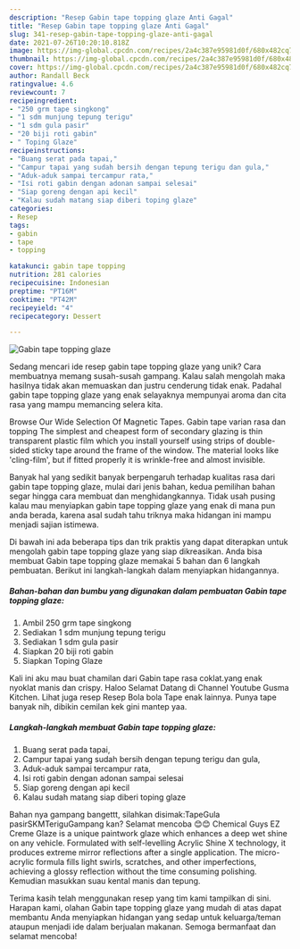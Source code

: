 ```yaml
---
description: "Resep Gabin tape topping glaze Anti Gagal"
title: "Resep Gabin tape topping glaze Anti Gagal"
slug: 341-resep-gabin-tape-topping-glaze-anti-gagal
date: 2021-07-26T10:20:10.818Z
image: https://img-global.cpcdn.com/recipes/2a4c387e95981d0f/680x482cq70/gabin-tape-topping-glaze-foto-resep-utama.jpg
thumbnail: https://img-global.cpcdn.com/recipes/2a4c387e95981d0f/680x482cq70/gabin-tape-topping-glaze-foto-resep-utama.jpg
cover: https://img-global.cpcdn.com/recipes/2a4c387e95981d0f/680x482cq70/gabin-tape-topping-glaze-foto-resep-utama.jpg
author: Randall Beck
ratingvalue: 4.6
reviewcount: 7
recipeingredient:
- "250 grm tape singkong"
- "1 sdm munjung tepung terigu"
- "1 sdm gula pasir"
- "20 biji roti gabin"
- " Toping Glaze"
recipeinstructions:
- "Buang serat pada tapai,"
- "Campur tapai yang sudah bersih dengan tepung terigu dan gula,"
- "Aduk-aduk sampai tercampur rata,"
- "Isi roti gabin dengan adonan sampai selesai"
- "Siap goreng dengan api kecil"
- "Kalau sudah matang siap diberi toping glaze"
categories:
- Resep
tags:
- gabin
- tape
- topping

katakunci: gabin tape topping 
nutrition: 281 calories
recipecuisine: Indonesian
preptime: "PT16M"
cooktime: "PT42M"
recipeyield: "4"
recipecategory: Dessert

---
```



![Gabin tape topping glaze](https://img-global.cpcdn.com/recipes/2a4c387e95981d0f/680x482cq70/gabin-tape-topping-glaze-foto-resep-utama.jpg)

Sedang mencari ide resep gabin tape topping glaze yang unik? Cara membuatnya memang susah-susah gampang. Kalau salah mengolah maka hasilnya tidak akan memuaskan dan justru cenderung tidak enak. Padahal gabin tape topping glaze yang enak selayaknya mempunyai aroma dan cita rasa yang mampu memancing selera kita.

Browse Our Wide Selection Of Magnetic Tapes. Gabin tape varian rasa dan topping The simplest and cheapest form of secondary glazing is thin transparent plastic film which you install yourself using strips of double-sided sticky tape around the frame of the window. The material looks like &#39;cling-film&#39;, but if fitted properly it is wrinkle-free and almost invisible.

Banyak hal yang sedikit banyak berpengaruh terhadap kualitas rasa dari gabin tape topping glaze, mulai dari jenis bahan, kedua pemilihan bahan segar hingga cara membuat dan menghidangkannya. Tidak usah pusing kalau mau menyiapkan gabin tape topping glaze yang enak di mana pun anda berada, karena asal sudah tahu triknya maka hidangan ini mampu menjadi sajian istimewa.


Di bawah ini ada beberapa tips dan trik praktis yang dapat diterapkan untuk mengolah gabin tape topping glaze yang siap dikreasikan. Anda bisa membuat Gabin tape topping glaze memakai 5 bahan dan 6 langkah pembuatan. Berikut ini langkah-langkah dalam menyiapkan hidangannya.

<!--inarticleads1-->

##### Bahan-bahan dan bumbu yang digunakan dalam pembuatan Gabin tape topping glaze:

1. Ambil 250 grm tape singkong
1. Sediakan 1 sdm munjung tepung terigu
1. Sediakan 1 sdm gula pasir
1. Siapkan 20 biji roti gabin
1. Siapkan  Toping Glaze


Kali ini aku mau buat chamilan dari Gabin tape rasa coklat.yang enak nyoklat manis dan crispy. Haloo Selamat Datang di Channel Youtube Gusma Kitchen. Lihat juga resep Resep Bola bola Tape enak lainnya. Punya tape banyak nih, dibikin cemilan kek gini mantep yaa. 

<!--inarticleads2-->

##### Langkah-langkah membuat Gabin tape topping glaze:

1. Buang serat pada tapai,
1. Campur tapai yang sudah bersih dengan tepung terigu dan gula,
1. Aduk-aduk sampai tercampur rata,
1. Isi roti gabin dengan adonan sampai selesai
1. Siap goreng dengan api kecil
1. Kalau sudah matang siap diberi toping glaze


Bahan nya gampang bangettt, silahkan disimak:TapeGula pasirSKMTeriguGampang kan? Selamat mencoba 😊😊 Chemical Guys EZ Creme Glaze is a unique paintwork glaze which enhances a deep wet shine on any vehicle. Formulated with self-levelling Acrylic Shine X technology, it produces extreme mirror reflections after a single application. The micro-acrylic formula fills light swirls, scratches, and other imperfections, achieving a glossy reflection without the time consuming polishing. Kemudian masukkan suau kental manis dan tepung. 

Terima kasih telah menggunakan resep yang tim kami tampilkan di sini. Harapan kami, olahan Gabin tape topping glaze yang mudah di atas dapat membantu Anda menyiapkan hidangan yang sedap untuk keluarga/teman ataupun menjadi ide dalam berjualan makanan. Semoga bermanfaat dan selamat mencoba!
